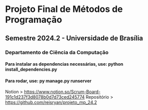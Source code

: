 # Projeto Final de Métodos de Programação
## Semestre 2024.2 - Universidade de Brasília
### Departamento de Ciência da Computação

#### Para instalar as dependencias necessárias, use: python install_dependencies.py

#### Para rodar, use: py manage.py runserver

Notion > https://www.notion.so/Scrum-Board-191c1d237f3d8078b0d7d73ced245774
Repositório > https://github.com/reisryan/projeto_mp_24.2
